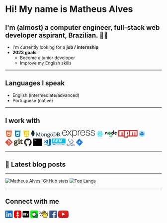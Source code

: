 # Hi! My name is **Matheus Alves**

## I'm (almost) a computer engineer, full-stack web developer aspirant, Brazilian. 👨‍🎓

- I'm currently looking for a **job / internship**
- **2023 goals**:
  - Become a junior developer
  - Improve my English skills

---

## Languages I speak

- English (intermediate/advanced)
- Portuguese (native)

---

## I work with

<div>
  <img src="./src/common/images/html.png" height="24">
  <img src="./src/common/images/css.png" height="24">
  <img src="./src/common/images/javascript.png" height="24">
  <img src="./src/common/images/mongodb.svg" height="24">
  <img src="./src/common/images/express.png" height="24">
  <img src="./src/common/images/react.png" height="24">
  <img src="./src/common/images/node.png" height="24">
  <img src="./src/common/images/npm.svg" height="24">
  <img src="./src/common/images/webpack.svg" height="24">
  <img src="./src/common/images/git.svg" height="24">
  <img src="./src/common/images/github.svg" height="24">
  <img src="./src/common/images/terminal.svg" height="24">
  <img src="./src/common/images/vs-code.svg" height="24">
  <img src="./src/common/images/bem.png" height="24">
  <img src="./src/common/images/scrum.png" height="24">
  <img src="./src/common/images/jira.svg" height="24">
</div>

---

## 📒 Latest blog posts

<!-- BLOG-POST-LIST:START -->
<!-- BLOG-POST-LIST:END -->

---

[![Matheus Alves' GitHub stats](https://github-readme-stats.vercel.app/api?username=matheus4lves)](https://github.com/anuraghazra/github-readme-stats)
[![Top Langs](https://github-readme-stats.vercel.app/api/top-langs/?username=matheus4lves&layout=compact&langs_count=10)](https://github.com/anuraghazra/github-readme-stats)

---

## Connect with me

[<img src="./src/common/images/linkedin.svg" height="24">][linkedin]
[<img src="./src/common/images/gettr.svg" height="24">][gettr]
[<img src="./src/common/images/dev-badge.svg" height="24">][dev.to]
[<img src="./src/common/images/hackernoon.png" height="24">][hackernoon]
[<img src="./src/common/images/clubhouse.svg" height="24">][clubhouse]
[<img src="./src/common/images/facebook.svg" height="24">][facebook]
[<img src="./src/common/images/youtube.svg" height="24">][youtube]

[linkedin]: https://www.linkedin.com/in/matheus4lves/
[gettr]: https://gettr.com/user/matheus4lves
[dev.to]: https://dev.to/matheus4lves
[hackernoon]: https://hackernoon.com/u/matheus4lves
[facebook]: https://www.facebook.com/profile.php?id=100003877646753
[youtube]: https://www.youtube.com/channel/UCOzFvIjNQ_h3nKWik71CTCQ
[clubhouse]: https://www.clubhouse.com/@matheus4lves?utm_medium=ch_profile&utm_campaign=HPaHzQVjJaqM_U8jw9IeBQ-797720
